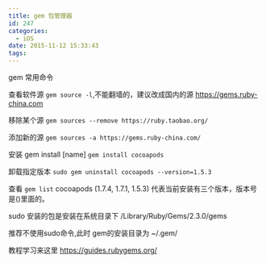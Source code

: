 ```yaml
---
title: gem 包管理器
id: 247
categories:
  - iOS
date: 2015-11-12 15:33:43
tags:
---
```


gem 常用命令

查看软件源 `gem source -l`,不能翻墙的，建议改成国内的源 https://gems.ruby-china.com

移除某个源 `gem sources --remove https://ruby.taobao.org/`

添加新的源 `gem sources -a https://gems.ruby-china.com/ `


安装 gem install [name] `gem install cocoapods`

卸载指定版本 `sudo gem uninstall cocoapods --version=1.5.3`

查看 `gem list` cocoapods (1.7.4, 1.7.1, 1.5.3) 代表当前安装有三个版本，版本号是()里面的。

sudo 安装的包是安装在系统目录下 /Library/Ruby/Gems/2.3.0/gems

推荐不使用sudo命令,此时 gem的安装目录为 ~/.gem/

教程学习来这里 https://guides.rubygems.org/

